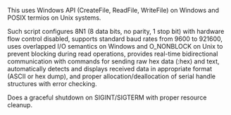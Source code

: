 This uses Windows API (CreateFile, ReadFile, WriteFile) on Windows and POSIX termios on Unix systems. 

Such script configures 8N1 (8 data bits, no parity, 1 stop bit) with hardware flow control disabled, supports standard baud rates from 9600 to 921600, uses overlapped I/O semantics on Windows and O_NONBLOCK on Unix to prevent blocking during read operations, provides real-time bidirectional communication with commands for sending raw hex data (:hex) and text, automatically detects and displays received data in appropriate format (ASCII or hex dump), and proper allocation/deallocation of serial handle structures with error checking.

Does a graceful shutdown on SIGINT/SIGTERM with proper resource cleanup.
